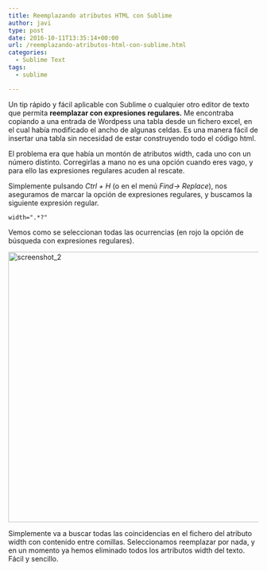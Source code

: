 ```yaml
---
title: Reemplazando atributos HTML con Sublime
author: javi
type: post
date: 2016-10-11T13:35:14+00:00
url: /reemplazando-atributos-html-con-sublime.html
categories:
  - Sublime Text
tags:
  - sublime

---
```

Un tip rápido y fácil aplicable con Sublime o cualquier otro editor de texto que permita **reemplazar con expresiones regulares.** Me encontraba copiando a una entrada de Wordpess una tabla desde un fichero excel, en el cual había modificado el ancho de algunas celdas. Es una manera fácil de insertar una tabla sin necesidad de estar construyendo todo el código html.

El problema era que había un montón de atributos width, cada uno con un número distinto. Corregirlas a mano no es una opción cuando eres vago, y para ello las expresiones regulares acuden al rescate.

Simplemente pulsando _Ctrl + H_ (o en el menú _Find-> Replace_), nos aseguramos de marcar la opción de expresiones regulares, y buscamos la siguiente expresión regular.

`width=".*?"`

Vemos como se seleccionan todas las ocurrencias (en rojo la opción de búsqueda con expresiones regulares).

<img class="aligncenter size-full wp-image-103" src="/img/2016/10/Screenshot_2.png" alt="screenshot_2" width="694" height="544" srcset="https://blog.javifm.com/wp-content/uploads/2016/10/Screenshot_2.png 694w, https://blog.javifm.com/wp-content/uploads/2016/10/Screenshot_2-300x235.png 300w, https://blog.javifm.com/wp-content/uploads/2016/10/Screenshot_2-676x530.png 676w" sizes="(max-width: 694px) 100vw, 694px" />

Simplemente va a buscar todas las coincidencias en el fichero del atributo width con contenido entre comillas. Seleccionamos reemplazar por nada, y en un momento ya hemos eliminado todos los artributos width del texto. Fácil y sencillo.
